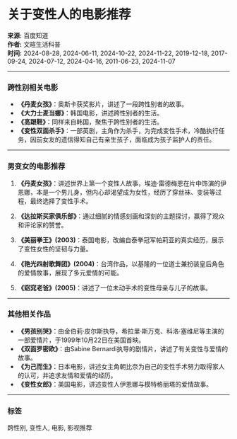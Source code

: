 # 关于变性人的电影推荐

**来源:** 百度知道  
**作者:** 文暄生活科普  
**时间:** 2024-08-28, 2024-06-11, 2024-10-22, 2024-11-22, 2019-12-18, 2017-09-24, 2024-07-12, 2024-04-16, 2011-06-23, 2024-11-07  

---

### 跨性别相关电影

- **《丹麦女孩》**：奥斯卡获奖影片，讲述了一段跨性别者的故事。
- **《大力士麦当娜》**：韩国电影，讲述跨性别者的生活。
- **《高跟鞋》**：同样来自韩国，聚焦于跨性别者的生活。
- **《变性双面杀手》**：一部英剧，主角作为杀手，为完成变性手术，冷酷执行任务，因前女友的遗信得知自己有亲生孩子，面临成为孩子监护人的责任。

---

### 男变女的电影推荐

1. **《丹麦女孩》**：讲述世界上第一个变性人故事，埃迪·雷德梅恩在片中饰演的伊恩娜，本是一个男儿身，但内心却渴望成为女性，经历了穿丝袜、变装等过程，最终选择了变性手术。
   
2. **《达拉斯买家俱乐部》**：通过细腻的情感刻画和深刻的主题探讨，赢得了观众和评论家的赞誉。

3. **《美丽拳王》(2003)**：泰国电影，改编自泰拳冠军帕莉亚的真实经历，展示了变性女性的坚韧与力量。

4. **《艳光四射歌舞团》(2004)**：台湾作品，以基隆的一位道士兼扮装皇后角色的爱情故事，展现了多元爱情的可能。

5. **《窈窕老爸》(2005)**：讲述了一位未动手术的变性母亲与儿子的故事。

---

### 其他相关作品

- **《男孩别哭》**：由金伯莉·皮尔斯执导，希拉里·斯万克、科洛·塞维尼等主演的一部爱情片，于1999年10月22日在美国首映。
- **《双面罗密欧》**：由Sabine Bernardi执导的剧情片，讲述了有关变性与爱情的故事。
- **《为己而生》**：日本电影，讲述女主角朝比奈为自己的变性手术努力取得家人的认可，并追求友情和爱情的经历。
- **《变性女郎》**：美国电影，讲述变性人伊恩娜与模特格丽塔的爱情故事。

---

### 标签

跨性别, 变性人, 电影, 影视推荐